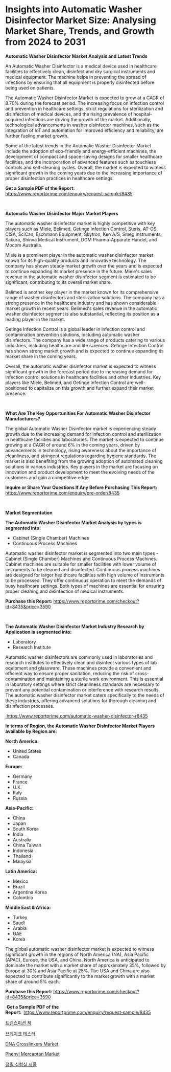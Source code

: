 <p><h1>Insights into Automatic Washer Disinfector Market Size: Analysing Market Share, Trends, and Growth from 2024 to 2031</h1></p><p><strong>Automatic Washer Disinfector Market Analysis and Latest Trends</strong></p>
<p><p>An Automatic Washer Disinfector is a medical device used in healthcare facilities to effectively clean, disinfect and dry surgical instruments and medical equipment. The machine helps in preventing the spread of infections by ensuring that all equipment is properly disinfected before being used on patients. </p><p>The Automatic Washer Disinfector Market is expected to grow at a CAGR of 8.70% during the forecast period. The increasing focus on infection control and prevention in healthcare settings, strict regulations for sterilization and disinfection of medical devices, and the rising prevalence of hospital-acquired infections are driving the growth of the market. Additionally, technological advancements in washer disinfector machines, such as the integration of IoT and automation for improved efficiency and reliability, are further fueling market growth.</p><p>Some of the latest trends in the Automatic Washer Disinfector Market include the adoption of eco-friendly and energy-efficient machines, the development of compact and space-saving designs for smaller healthcare facilities, and the incorporation of advanced features such as touchless controls and self-cleaning cycles. Overall, the market is expected to witness significant growth in the coming years due to the increasing importance of proper disinfection practices in healthcare settings.</p></p>
<p><strong>Get a Sample PDF of the Report:&nbsp;</strong> <a href="https://www.reportprime.com/enquiry/request-sample/8435">https://www.reportprime.com/enquiry/request-sample/8435</a></p>
<p>&nbsp;</p>
<p><strong>Automatic Washer Disinfector Major Market Players</strong></p>
<p><p>The automatic washer disinfector market is highly competitive with key players such as Miele, Belimed, Getinge Infection Control, Steris, AT-OS, CISA, SciCan, Eschmann Equipment, Skytron, Ken A/S, Smeg Instruments, Sakura, Shinva Medical Instrument, DGM Pharma-Apparate Handel, and Mocom Australia.</p><p>Miele is a prominent player in the automatic washer disinfector market known for its high-quality products and innovative technology. The company has shown steady market growth over the years and is expected to continue expanding its market presence in the future. Miele's sales revenue in the automatic washer disinfector segment is estimated to be significant, contributing to its overall market share.</p><p>Belimed is another key player in the market known for its comprehensive range of washer disinfectors and sterilization solutions. The company has a strong presence in the healthcare industry and has shown considerable market growth in recent years. Belimed's sales revenue in the automatic washer disinfector segment is also substantial, reflecting its position as a leading player in the market.</p><p>Getinge Infection Control is a global leader in infection control and contamination prevention solutions, including automatic washer disinfectors. The company has a wide range of products catering to various industries, including healthcare and life sciences. Getinge Infection Control has shown strong market growth and is expected to continue expanding its market share in the coming years.</p><p>Overall, the automatic washer disinfector market is expected to witness significant growth in the forecast period due to increasing demand for infection control solutions in healthcare facilities and other industries. Key players like Miele, Belimed, and Getinge Infection Control are well-positioned to capitalize on this growth and further expand their market presence.</p></p>
<p>&nbsp;</p>
<p><strong>What Are The Key Opportunities For Automatic Washer Disinfector Manufacturers?</strong></p>
<p><p>The global Automatic Washer Disinfector market is experiencing steady growth due to the increasing demand for infection control and sterilization in healthcare facilities and laboratories. The market is expected to continue growing at a CAGR of around 6% in the coming years, driven by advancements in technology, rising awareness about the importance of cleanliness, and stringent regulations regarding hygiene standards. The market is also benefiting from the growing adoption of automated cleaning solutions in various industries. Key players in the market are focusing on innovation and product development to meet the evolving needs of the customers and gain a competitive edge.</p></p>
<p><strong>Inquire or Share Your Questions If Any Before Purchasing This Report:</strong> <a href="https://www.reportprime.com/enquiry/pre-order/8435">https://www.reportprime.com/enquiry/pre-order/8435</a></p>
<p>&nbsp;</p>
<p><strong>Market Segmentation</strong></p>
<p><strong>The Automatic Washer Disinfector Market Analysis by types is segmented into:</strong></p>
<p><ul><li>Cabinet (Single Chamber) Machines</li><li>Continuous Process Machines</li></ul></p>
<p><p>Automatic washer disinfector market is segmented into two main types - Cabinet (Single Chamber) Machines and Continuous Process Machines. Cabinet machines are suitable for smaller facilities with lower volume of instruments to be cleaned and disinfected. Continuous process machines are designed for larger healthcare facilities with high volume of instruments to be processed. They offer continuous operation to meet the demands of busy healthcare settings. Both types of machines are essential for ensuring proper cleaning and disinfection of medical instruments.</p></p>
<p><strong>Purchase this Report:&nbsp;</strong><a href="https://www.reportprime.com/checkout?id=8435&price=3590">https://www.reportprime.com/checkout?id=8435&price=3590</a></p>
<p>&nbsp;</p>
<p><strong>The Automatic Washer Disinfector Market Industry Research by Application is segmented into:</strong></p>
<p><ul><li>Laboratory</li><li>Research Institute</li></ul></p>
<p><p>Automatic washer disinfectors are commonly used in laboratories and research institutes to effectively clean and disinfect various types of lab equipment and glassware. These machines provide a convenient and efficient way to ensure proper sanitation, reducing the risk of cross-contamination and maintaining a sterile work environment. This is essential in laboratory settings where strict cleanliness standards are necessary to prevent any potential contamination or interference with research results. The automatic washer disinfector market caters specifically to the needs of these industries, offering advanced solutions for thorough cleaning and disinfection processes.</p></p>
<p><a href="https://www.reportprime.com/automatic-washer-disinfector-r8435">&nbsp;https://www.reportprime.com/automatic-washer-disinfector-r8435</a></p>
<p><strong>In terms of Region, the Automatic Washer Disinfector Market Players available by Region are:</strong></p>
<p>
    <p> <strong> North America: </strong>
        <ul>
            <li>United States</li>
            <li>Canada</li>
        </ul>
        </p> 
    <p> <strong> Europe: </strong>
        <ul>
            <li>Germany</li>
            <li>France</li>
            <li>U.K.</li>
            <li>Italy</li>
            <li>Russia</li>
        </ul>
        </p> 
    <p> <strong> Asia-Pacific: </strong>
        <ul>
            <li>China</li>
            <li>Japan</li>
            <li>South Korea</li>
            <li>India</li>
            <li>Australia</li>
            <li>China Taiwan</li>
            <li>Indonesia</li>
            <li>Thailand</li>
            <li>Malaysia</li>
        </ul>
        </p> 
    <p> <strong> Latin America: </strong>
        <ul>
            <li>Mexico</li>
            <li>Brazil</li>
            <li>Argentina Korea</li>
            <li>Colombia</li>
        </ul>
        </p> 
    <p> <strong> Middle East & Africa: </strong>
        <ul>
            <li>Turkey</li>
            <li>Saudi</li>
            <li>Arabia</li>
            <li>UAE</li>
            <li>Korea</li>
        </ul>
    </p>
    </p>
<p><p>The global automatic washer disinfector market is expected to witness significant growth in the regions of North America (NA), Asia Pacific (APAC), Europe, the USA, and China. North America is anticipated to dominate the market with a market share of approximately 35%, followed by Europe at 30% and Asia Pacific at 25%. The USA and China are also expected to contribute significantly to the market growth with a market share of around 5% each.</p></p>
<p><strong>Purchase this Report: </strong><a href="https://www.reportprime.com/checkout?id=8435&price=3590">https://www.reportprime.com/checkout?id=8435&price=3590</a></p>
<p>&nbsp;<strong>Get a Sample PDF of the Report:&nbsp;&nbsp;</strong><a href="https://www.reportprime.com/enquiry/request-sample/8435">https://www.reportprime.com/enquiry/request-sample/8435</a></p>
<p><strong></strong></p>
<p><p><a href="https://github.com/lzuwsfreyoq70/Market-Research-Report-List-1/blob/main/572758720964.md">트랜스미션 잭</a></p><p><a href="https://github.com/TrevorKruvalis5678/Market-Research-Report-List-1/blob/main/671266620965.md">브레이크 테스터</a></p><p><a href="https://github.com/zjyglelu/Market-Research-Report-List-2/blob/main/dna-crosslinkers-market.md">DNA Crosslinkers Market</a></p><p><a href="https://issuu.com/reportprime-2/docs/phenyl-mercaptan-market-size-2030.pptx">Phenyl Mercaptan Market</a></p><p><a href="https://medium.com/@luffiazaza/%EC%A0%95%EB%B0%80-%EC%8B%A4%ED%97%98%EC%8B%A4-%EC%A0%80%EC%9A%B8-%EC%8B%9C%EC%9E%A5-2031%EB%85%84%EA%B9%8C%EC%A7%80%EC%9D%98-%ED%8A%B8%EB%A0%8C%EB%93%9C-%EC%98%88%EC%B8%A1-%EB%B0%8F-%EA%B2%BD%EC%9F%81-%EB%B6%84%EC%84%9D-77b1a5070557">정밀 실험실 저울</a></p></p>
